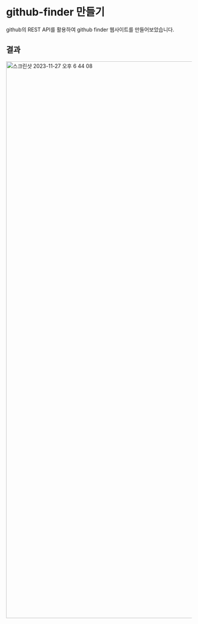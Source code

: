 # github-finder 만들기
github의 REST API를 활용하여 github finder 웹사이트를 만들어보았습니다.

## 결과

<img width="1512" alt="스크린샷 2023-11-27 오후 6 44 08" src="https://github.com/Jjuhui313/github-finder/assets/94800969/86c1109e-8bd4-42d6-a6c5-abca3e96d7b6">

